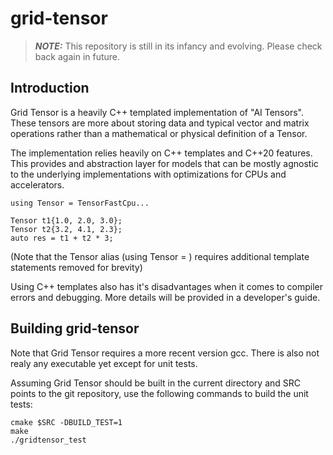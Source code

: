 # grid-tensor

> **_NOTE:_**  This repository is still in its infancy and evolving.
> Please check back again in future.

## Introduction

Grid Tensor is a heavily C++ templated implementation of "AI Tensors". These tensors are more
about storing data and typical vector and matrix operations rather than a mathematical or
physical definition of a Tensor.

The implementation relies heavily on C++ templates and C++20 features. This provides and
abstraction layer for models that can be mostly agnostic to the underlying implementations
with optimizations for CPUs and accelerators.

```
using Tensor = TensorFastCpu...

Tensor t1{1.0, 2.0, 3.0};
Tensor t2{3.2, 4.1, 2.3};
auto res = t1 + t2 * 3;
```
(Note that the Tensor alias (using Tensor = ) requires additional template statements removed
for brevity)

Using C++ templates also has it's disadvantages when it comes to compiler errors and debugging.
More details will be provided in a developer's guide.

## Building grid-tensor

Note that Grid Tensor requires a more recent version gcc. There is also not realy any executable
yet except for unit tests.

Assuming Grid Tensor should be built in the current directory and SRC points to the git
repository, use the following commands to build the unit tests:

```
cmake $SRC -DBUILD_TEST=1
make
./gridtensor_test
```
